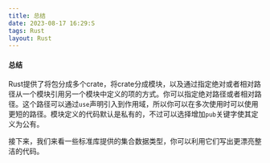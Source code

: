 ```yaml
---
title: 总结
date: 2023-08-17 16:29:S
tags: Rust
layout: Rust
---
```

#### 总结

Rust提供了将包分成多个crate，将crate分成模块，以及通过指定绝对或者相对路径从一个模块引用另一个模块中定义的项的方式。你可以指定绝对路径或者相对路径。这个路径可以通过`use`声明引入到作用域，所以你可以在多次使用时可以使用更短的路径。模块定义的代码默认是私有的，不过可以选择增加`pub`关键字使其定义为公有。

接下来，我们来看一些标准库提供的集合数据类型，你可以利用它们写出更漂亮整洁的代码。